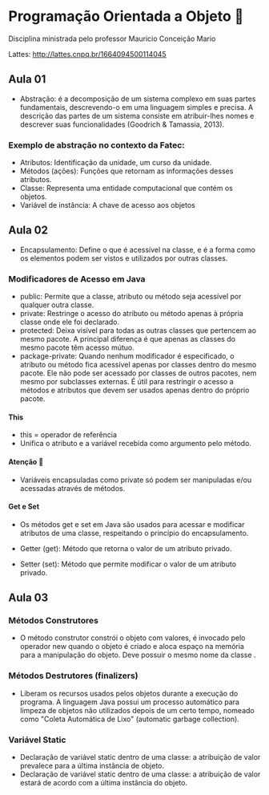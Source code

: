 # Programação Orientada a Objeto 🤖 

Disciplina ministrada pelo professor Mauricio Conceição Mario

Lattes:  http://lattes.cnpq.br/1664094500114045

## Aula 01

* Abstração: é a decomposição de um sistema complexo em suas partes fundamentais, descrevendo-o em uma linguagem simples e precisa. A descrição das partes de um sistema consiste em atribuir-lhes nomes e descrever suas funcionalidades (Goodrich & Tamassia, 2013).

### Exemplo de abstração no contexto da Fatec:

* Atributos: Identificação da unidade, um curso da unidade.
* Métodos (ações): Funções que retornam as informações desses atributos.
* Classe: Representa uma entidade computacional que contém os objetos.
* Variável de instância: A chave de acesso aos objetos

## Aula 02

* Encapsulamento: Define o que é acessível na classe, e é a forma como os elementos podem ser vistos e utilizados por outras classes.

### Modificadores de Acesso em Java
* public: Permite que a classe, atributo ou método seja acessível por qualquer outra classe.
* private: Restringe o acesso do atributo ou método apenas à própria classe onde ele foi declarado.
* protected: Deixa visível para todas as outras classes que pertencem ao mesmo pacote. A principal diferença é que apenas as classes do mesmo pacote têm acesso mútuo.
* package-private: Quando nenhum modificador é especificado, o atributo ou método fica acessível apenas por classes dentro do mesmo pacote. Ele não pode ser acessado por classes de outros pacotes, nem mesmo por subclasses externas. É útil para restringir o acesso a métodos e atributos que devem ser usados apenas dentro do próprio pacote.

#### This
* this = operador de referência
* Unifica o atributo e a variável recebida como argumento pelo método.

#### Atenção 🚨

* Variáveis encapsuladas como private só podem ser manipuladas e/ou acessadas através de métodos.
 
#### Get e Set

* Os métodos get e set em Java são usados para acessar e modificar atributos de uma classe, respeitando o princípio do encapsulamento.

* Getter (get): Método que retorna o valor de um atributo privado.
* Setter (set): Método que permite modificar o valor de um atributo privado.

## Aula 03

### Métodos Construtores

* O método construtor constrói o objeto com valores, é invocado pelo operador new quando o objeto é criado e aloca espaço na memória para a manipulação do objeto. Deve possuir o mesmo nome da classe .

### Métodos Destrutores (finalizers) 

* Liberam os recursos usados pelos objetos durante a execução do programa. A linguagem Java possui um processo automático para limpeza de objetos não utilizados depois de um certo tempo, nomeado como "Coleta Automática de Lixo" (automatic garbage collection).

### Variável Static 

* Declaração de variável static dentro de uma classe: a atribuição de valor prevalece para a última instância de objeto.
* Declaração de variável static dentro de uma classe: a atribuição de valor estará de acordo com a última instância do objeto.












